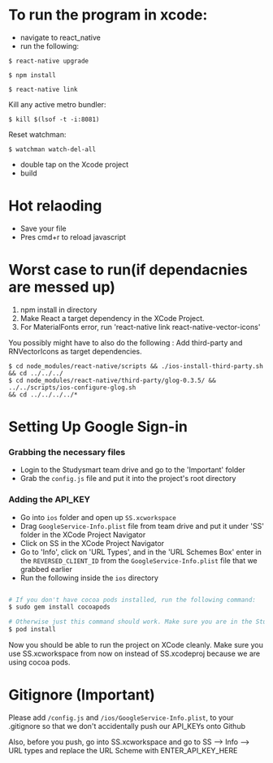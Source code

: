 # To run the program in xcode: 

* navigate to react_native
* run the following:

```
$ react-native upgrade
```
```
$ npm install 
```
```
$ react-native link
```
Kill any active metro bundler:
```
$ kill $(lsof -t -i:8081)
```
Reset watchman:
```
$ watchman watch-del-all
```
* double tap on the Xcode project
* build

# Hot relaoding
* Save your file
* Pres cmd+r to reload javascript

# Worst case to run(if dependacnies are messed up)
1. npm install in directory
2. Make React a target dependency in the XCode Project. 
3. For MaterialFonts error, run 'react-native link react-native-vector-icons'

You possibly might have to also do the following : 
Add third-party and RNVectorIcons as target dependencies.
```
$ cd node_modules/react-native/scripts && ./ios-install-third-party.sh && cd ../../../
$ cd node_modules/react-native/third-party/glog-0.3.5/ && ../../scripts/ios-configure-glog.sh 
&& cd ../../../../*
```

# Setting Up Google Sign-in

### Grabbing the necessary files

* Login to the Studysmart team drive and go to the 'Important' folder
* Grab the `config.js` file and put it into the project's root directory

### Adding the API_KEY

* Go into `ios` folder and open up `SS.xcworkspace` 
* Drag `GoogleService-Info.plist` file from team drive and put it under 'SS' folder in the XCode Project Navigator
* Click on SS in the XCode Project Navigator 
* Go to 'Info', click on 'URL Types', and in the 'URL Schemes Box' enter in the `REVERSED_CLIENT_ID` from the `GoogleService-Info.plist` file that we grabbed earlier
* Run the following inside the `ios` directory

```bash

# If you don't have cocoa pods installed, run the following command:
$ sudo gem install cocoapods
```
```bash
# Otherwise just this command should work. Make sure you are in the Studysmart_react_native/ios/ directory 
$ pod install    
```

Now you should be able to run the project on XCode cleanly. Make sure you use SS.xcworkspace from now on instead of SS.xcodeproj because we are using cocoa pods.

# Gitignore (Important)
Please add `/config.js` and `/ios/GoogleService-Info.plist`, to your .gitignore so that we don't accidentally push our API_KEYs onto Github

Also, before you push, go into SS.xcworkspace and go to SS --> Info --> URL types and replace the URL Scheme with ENTER_API_KEY_HERE
